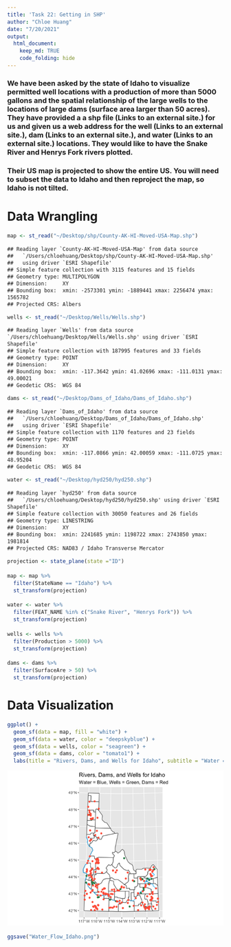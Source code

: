 ```yaml
---
title: 'Task 22: Getting in SHP'
author: "Chloe Huang"
date: "7/20/2021"
output: 
  html_document: 
    keep_md: TRUE
    code_folding: hide
---
```






### We have been asked by the state of Idaho to visualize permitted well locations with a production of more than 5000 gallons and the spatial relationship of the large wells to the locations of large dams (surface area larger than 50 acres). They have provided a a shp file (Links to an external site.) for us and given us a web address for the well (Links to an external site.), dam (Links to an external site.), and water (Links to an external site.) locations. They would like to have the Snake River and Henrys Fork rivers plotted.

### Their US map is projected to show the entire US. You will need to subset the data to Idaho and then reproject the map, so Idaho is not tilted.

# Data Wrangling

```r
map <- st_read("~/Desktop/shp/County-AK-HI-Moved-USA-Map.shp")
```

```
## Reading layer `County-AK-HI-Moved-USA-Map' from data source 
##   `/Users/chloehuang/Desktop/shp/County-AK-HI-Moved-USA-Map.shp' 
##   using driver `ESRI Shapefile'
## Simple feature collection with 3115 features and 15 fields
## Geometry type: MULTIPOLYGON
## Dimension:     XY
## Bounding box:  xmin: -2573301 ymin: -1889441 xmax: 2256474 ymax: 1565782
## Projected CRS: Albers
```

```r
wells <- st_read("~/Desktop/Wells/Wells.shp")
```

```
## Reading layer `Wells' from data source `/Users/chloehuang/Desktop/Wells/Wells.shp' using driver `ESRI Shapefile'
## Simple feature collection with 187995 features and 33 fields
## Geometry type: POINT
## Dimension:     XY
## Bounding box:  xmin: -117.3642 ymin: 41.02696 xmax: -111.0131 ymax: 49.00021
## Geodetic CRS:  WGS 84
```

```r
dams <- st_read("~/Desktop/Dams_of_Idaho/Dams_of_Idaho.shp")
```

```
## Reading layer `Dams_of_Idaho' from data source 
##   `/Users/chloehuang/Desktop/Dams_of_Idaho/Dams_of_Idaho.shp' 
##   using driver `ESRI Shapefile'
## Simple feature collection with 1170 features and 23 fields
## Geometry type: POINT
## Dimension:     XY
## Bounding box:  xmin: -117.0866 ymin: 42.00059 xmax: -111.0725 ymax: 48.95204
## Geodetic CRS:  WGS 84
```

```r
water <- st_read("~/Desktop/hyd250/hyd250.shp")
```

```
## Reading layer `hyd250' from data source 
##   `/Users/chloehuang/Desktop/hyd250/hyd250.shp' using driver `ESRI Shapefile'
## Simple feature collection with 30050 features and 26 fields
## Geometry type: LINESTRING
## Dimension:     XY
## Bounding box:  xmin: 2241685 ymin: 1198722 xmax: 2743850 ymax: 1981814
## Projected CRS: NAD83 / Idaho Transverse Mercator
```

```r
projection <- state_plane(state ="ID")

map <- map %>%
  filter(StateName == "Idaho") %>%
  st_transform(projection)

water <- water %>%
  filter(FEAT_NAME %in% c("Snake River", "Henrys Fork")) %>%
  st_transform(projection)

wells <- wells %>%
  filter(Production > 5000) %>% 
  st_transform(projection)

dams <- dams %>%
  filter(SurfaceAre > 50) %>%
  st_transform(projection)
```

# Data Visualization

```r
ggplot() +
  geom_sf(data = map, fill = "white") +
  geom_sf(data = water, color = "deepskyblue") +
  geom_sf(data = wells, color = "seagreen") +
  geom_sf(data = dams, color = "tomato1") +
  labs(title = "Rivers, Dams, and Wells for Idaho", subtitle = "Water = Blue, Wells = Green, Dams = Red")
```

![](Task_22_files/figure-html/unnamed-chunk-2-1.png)<!-- -->

```r
ggsave("Water_Flow_Idaho.png")
```
